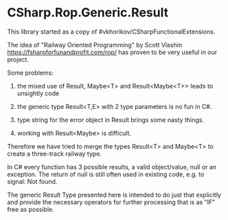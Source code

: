 # CSharp.Rop.Generic.Result

This library started as a copy of #vkhorikov/CSharpFunctionalExtensions. 

The idea of "Railway Oriented Programming" by Scott Vlashin 
https://fsharpforfunandprofit.com/rop/ has proven to be very useful in our project.

Some problems:

1. the mixed use of Result<T>, Maybe&lt;T&gt; and Result&lt;Maybe&lt;T&gt;&gt; leads to unsightly code

2. the generic type Result<T,E> with 2 type parameters is no fun in C#.

3. type string for the error object in Result<T> brings some nasty things.

4. working with Result<Maybe<T>> is difficult.

Therefore we have tried to merge the types Result&lt;T&gt; and Maybe&lt;T&gt; to create a three-track railway type.

In C# every function has 3 possible results, a valid object/value, null or an exception.  The return of null is still often used in existing code, e.g. to signal: Not found. 

The generic Result<T> Type presented here is intended to do just that explicitly and provide the necessary operators for further processing that is as "IF" free as possible.
